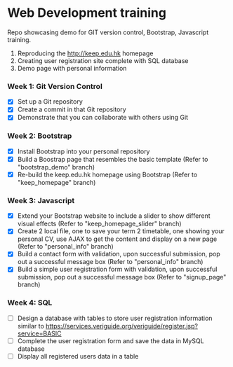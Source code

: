 # Web Development training

Repo showcasing demo for GIT version control, Bootstrap, Javascript training.
1. Reproducing the http://keep.edu.hk homepage
2. Creating user registration site complete with SQL database
3. Demo page with personal information

### Week 1: Git Version Control
- [x] Set up a Git repository
- [x] Create a commit in that Git repository
- [x] Demonstrate that you can collaborate with others using Git

### Week 2: Bootstrap
- [x] Install Bootstrap into your personal repository
- [x] Build a Boostrap page that resembles the basic template (Refer to "bootstrap_demo" branch)
- [x] Re-build the keep.edu.hk homepage using Bootstrap (Refer to "keep_homepage" branch)

### Week 3: Javascript
- [x] Extend your Bootstrap website to include a slider to show different visual effects (Refer to "keep_homepage_slider" branch)
- [x] Create 2 local file, one to save your term 2 timetable, one showing your personal CV, use AJAX to get the content and display on a new page (Refer to "personal_info" branch)
- [x] Build a contact form with validation, upon successful submission, pop out a successful message box (Refer to "personal_info" branch)
- [x] Build a simple user registration form with validation, upon successful submission, pop out a successful message box (Refer to "signup_page" branch)

### Week 4: SQL
- [ ] Design a database with tables to store user registration information similar to https://services.veriguide.org/veriguide/register.jsp?service=BASIC
- [ ] Complete the user registration form and save the data in MySQL database
- [ ] Display all registered users data in a table